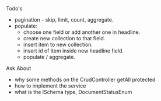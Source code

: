 Todo's

- pagination - skip, limit, count, aggregate.
- populate:
    - choose one field or add another one in headline.
    - create new collection to that field.
    - insert item to new collection.
    - insert id of item inside new headline field.
    - populate / aggregate.

Ask About

- why some methods on the CrudController getAll protected
- how to implement the service
- what is the ISchema type, DocumentStatusEnum